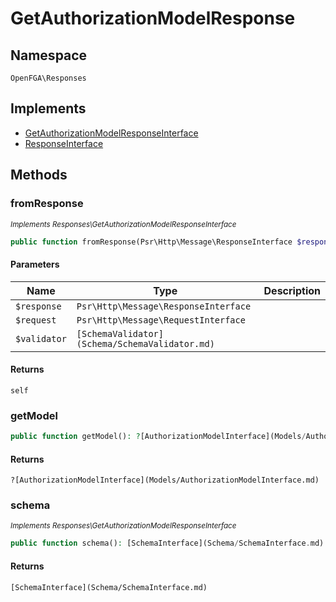 # GetAuthorizationModelResponse


## Namespace
`OpenFGA\Responses`

## Implements
* [GetAuthorizationModelResponseInterface](Responses/GetAuthorizationModelResponseInterface.md)
* [ResponseInterface](Responses/ResponseInterface.md)



## Methods
### fromResponse

*<small>Implements Responses\GetAuthorizationModelResponseInterface</small>*  

```php
public function fromResponse(Psr\Http\Message\ResponseInterface $response, Psr\Http\Message\RequestInterface $request, [SchemaValidator](Schema/SchemaValidator.md) $validator): self
```


#### Parameters
| Name | Type | Description |
|------|------|-------------|
| `$response` | `Psr\Http\Message\ResponseInterface` |  |
| `$request` | `Psr\Http\Message\RequestInterface` |  |
| `$validator` | `[SchemaValidator](Schema/SchemaValidator.md)` |  |

#### Returns
`self`

### getModel


```php
public function getModel(): ?[AuthorizationModelInterface](Models/AuthorizationModelInterface.md)
```



#### Returns
`?[AuthorizationModelInterface](Models/AuthorizationModelInterface.md)`

### schema

*<small>Implements Responses\GetAuthorizationModelResponseInterface</small>*  

```php
public function schema(): [SchemaInterface](Schema/SchemaInterface.md)
```



#### Returns
`[SchemaInterface](Schema/SchemaInterface.md)`

